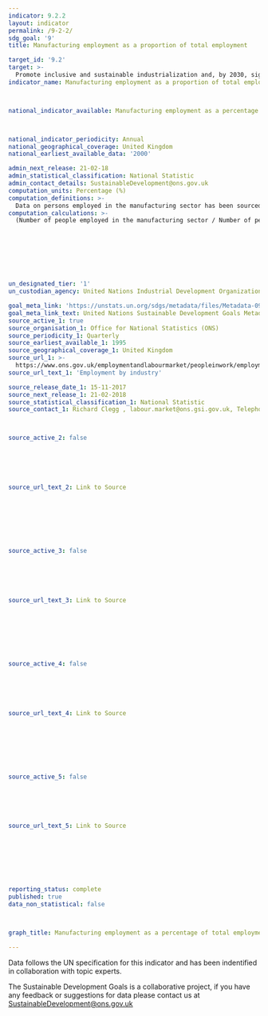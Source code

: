 ```yaml
---
indicator: 9.2.2
layout: indicator
permalink: /9-2-2/
sdg_goal: '9'
title: Manufacturing employment as a proportion of total employment

target_id: '9.2'
target: >-
  Promote inclusive and sustainable industrialization and, by 2030, significantly raise industry’s share of employment and gross domestic product, in line with national circumstances, and double its share in least developed countries
indicator_name: Manufacturing employment as a proportion of total employment



national_indicator_available: Manufacturing employment as a percentage of total employment



national_indicator_periodicity: Annual
national_geographical_coverage: United Kingdom
national_earliest_available_data: '2000'

admin_next_release: 21-02-18
admin_statistical_classification: National Statistic
admin_contact_details: SustainableDevelopment@ons.gov.uk
computation_units: Percentage (%)
computation_definitions: >-
  Data on persons employed in the manufacturing sector has been sourced from the EMP13: Employment by industry dataset. These estimates are sourced from the Labour Force Survey. The manufacturing sector has been defined in accordance with UK standard industrial classification of economic activities.
computation_calculations: >-
  (Number of people employed in the manufacturing sector / Number of people in employment) * 100








un_designated_tier: '1'
un_custodian_agency: United Nations Industrial Development Organization (UNIDO)

goal_meta_link: 'https://unstats.un.org/sdgs/metadata/files/Metadata-09-02-02.pdf '
goal_meta_link_text: United Nations Sustainable Development Goals Metadata (PDF 323 KB)
source_active_1: true
source_organisation_1: Office for National Statistics (ONS)
source_periodicity_1: Quarterly
source_earliest_available_1: 1995
source_geographical_coverage_1: United Kingdom
source_url_1: >-
  https://www.ons.gov.uk/employmentandlabourmarket/peopleinwork/employmentandemployeetypes/datasets/employmentbyindustryemp13
source_url_text_1: 'Employment by industry'

source_release_date_1: 15-11-2017
source_next_release_1: 21-02-2018
source_statistical_classification_1: National Statistic
source_contact_1: Richard Clegg , labour.market@ons.gsi.gov.uk, Telephone +44 (0)1633 455400 



source_active_2: false






source_url_text_2: Link to Source








source_active_3: false






source_url_text_3: Link to Source








source_active_4: false






source_url_text_4: Link to Source








source_active_5: false






source_url_text_5: Link to Source








reporting_status: complete
published: true
data_non_statistical: false



graph_title: Manufacturing employment as a percentage of total employment

---
```

Data follows the UN specification for this indicator and has been indentified in collaboration with topic experts.
  
The Sustainable Development Goals is a collaborative project, if you have any feedback or suggestions for data please contact us at <SustainableDevelopment@ons.gov.uk>


